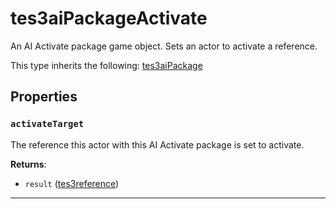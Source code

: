 # tes3aiPackageActivate

An AI Activate package game object. Sets an actor to activate a reference.

This type inherits the following: [tes3aiPackage](../../types/tes3aiPackage)
## Properties

### `activateTarget`

The reference this actor with this AI Activate package is set to activate.

**Returns**:

* `result` ([tes3reference](../../types/tes3reference))

***

